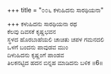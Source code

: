 +++
title = "೦೦೬ ಕಳುಹಿದನು ಸಾರಥಿಯನಾ"

+++
ಕಳುಹಿದನು ಸಾರಥಿಯನಾ ರಥ   
ಕೆಲವು ದಿವಸಕೆ ಕೃಷ್ಣಭವನ  
ಸ್ಥಳದ ಹೊರಬಾಹೆಯಲಿ ಚಾಚಿತು ಚಪಳ ಗಮನದಲಿ   
ಒಳಗೆ ಬಂದನು ಪಾವುಡವ ಮುಂ  
ದಿಳುಹಿದನು ಕೃಷ್ಣಂಗೆ ಪಾಂಡವ   
ತಿಲಕನಟ್ಟಿದ ಹದನ ಬಿನ್ನಹ ಮಾಡಿದನು ಬಳಿಕ       ॥6॥